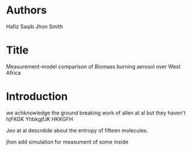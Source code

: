 # Authors
Hafiz Saqib
Jhon Smith

# Title
Measurement-model comparison of Biomass burning aerosol over West Africa

# Introduction
we achknowledge the ground breaking work of allen at al but they haven't 
hjFKGK YhbkgjfJK HKKGFH 

Jeo at al descrdide about the entropy of fifteen molecules.

jhon add simulation for measument of some inside 
